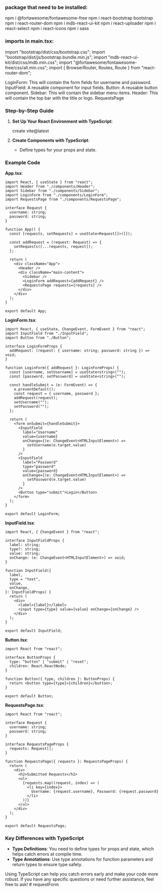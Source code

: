### package that need to be installed:

npm i @fortawesome/fontawesome-free
npm i react-bootstrap bootstrap
npm i react-router-dom
npm i mdb-react-ui-kit
npm i react-uploader
npm i react-select
npm i react-icons
npm i sass

### imports in main.tsx:

import "bootstrap/dist/css/bootstrap.css";
import "bootstrap/dist/js/bootstrap.bundle.min.js";
import "mdb-react-ui-kit/dist/css/mdb.min.css";
import "@fortawesome/fontawesome-free/css/all.min.css";
import { BrowserRouter, Routes, Route } from "react-router-dom";

LoginForm: This will contain the form fields for username and password.
InputField: A reusable component for input fields.
Button: A reusable button component.
Sidebar: This will contain the sidebar menu items.
Header: This will contain the top bar with the title or logo.
RequestsPage

### Step-by-Step Guide

1. **Set Up Your React Environment with TypeScript**:

   create vite@latest

2. **Create Components with TypeScript**:
   - Define types for your props and state.

### Example Code

**App.tsx**:

```tsx
import React, { useState } from "react";
import Header from "./components/Header";
import Sidebar from "./components/Sidebar";
import LoginForm from "./components/LoginForm";
import RequestsPage from "./components/RequestsPage";

interface Request {
  username: string;
  password: string;
}

function App() {
  const [requests, setRequests] = useState<Request[]>([]);

  const addRequest = (request: Request) => {
    setRequests([...requests, request]);
  };

  return (
    <div className="App">
      <Header />
      <div className="main-content">
        <Sidebar />
        <LoginForm addRequest={addRequest} />
        <RequestsPage requests={requests} />
      </div>
    </div>
  );
}

export default App;
```

**LoginForm.tsx**:

```tsx
import React, { useState, ChangeEvent, FormEvent } from "react";
import InputField from "./InputField";
import Button from "./Button";

interface LoginFormProps {
  addRequest: (request: { username: string; password: string }) => void;
}

function LoginForm({ addRequest }: LoginFormProps) {
  const [username, setUsername] = useState<string>("");
  const [password, setPassword] = useState<string>("");

  const handleSubmit = (e: FormEvent) => {
    e.preventDefault();
    const request = { username, password };
    addRequest(request);
    setUsername("");
    setPassword("");
  };

  return (
    <form onSubmit={handleSubmit}>
      <InputField
        label="Username"
        value={username}
        onChange={(e: ChangeEvent<HTMLInputElement>) =>
          setUsername(e.target.value)
        }
      />
      <InputField
        label="Password"
        type="password"
        value={password}
        onChange={(e: ChangeEvent<HTMLInputElement>) =>
          setPassword(e.target.value)
        }
      />
      <Button type="submit">Login</Button>
    </form>
  );
}

export default LoginForm;
```

**InputField.tsx**:

```tsx
import React, { ChangeEvent } from "react";

interface InputFieldProps {
  label: string;
  type?: string;
  value: string;
  onChange: (e: ChangeEvent<HTMLInputElement>) => void;
}

function InputField({
  label,
  type = "text",
  value,
  onChange,
}: InputFieldProps) {
  return (
    <div>
      <label>{label}</label>
      <input type={type} value={value} onChange={onChange} />
    </div>
  );
}

export default InputField;
```

**Button.tsx**:

```tsx
import React from "react";

interface ButtonProps {
  type: "button" | "submit" | "reset";
  children: React.ReactNode;
}

function Button({ type, children }: ButtonProps) {
  return <button type={type}>{children}</button>;
}

export default Button;
```

**RequestsPage.tsx**:

```tsx
import React from "react";

interface Request {
  username: string;
  password: string;
}

interface RequestsPageProps {
  requests: Request[];
}

function RequestsPage({ requests }: RequestsPageProps) {
  return (
    <div>
      <h2>Submitted Requests</h2>
      <ul>
        {requests.map((request, index) => (
          <li key={index}>
            Username: {request.username}, Password: {request.password}
          </li>
        ))}
      </ul>
    </div>
  );
}

export default RequestsPage;
```

### Key Differences with TypeScript

- **Type Definitions**: You need to define types for props and state, which helps catch errors at compile time.
- **Type Annotations**: Use type annotations for function parameters and return types to ensure type safety.

Using TypeScript can help you catch errors early and make your code more robust. If you have any specific questions or need further assistance, feel free to ask!
#   r e q u e s t F o r m 
 
 
